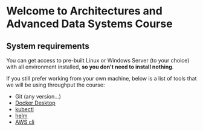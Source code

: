 # Welcome to Architectures and Advanced Data Systems Course

## System requirements

You can get access to pre-built Linux or Windows Server (to your choice) with all environment installed, **so you don't need to install nothing**. 

If you still prefer working from your own machine, below is a list of tools that we will be using throughput the course:

- Git (any version...)
- [Docker Desktop](https://docs.docker.com/desktop/install/windows-install/)
- [kubectl](https://kubernetes.io/docs/tasks/tools/install-kubectl-windows/)
- [helm](https://helm.sh/docs/intro/install/)
- [AWS cli](https://docs.aws.amazon.com/cli/latest/userguide/getting-started-install.html)

